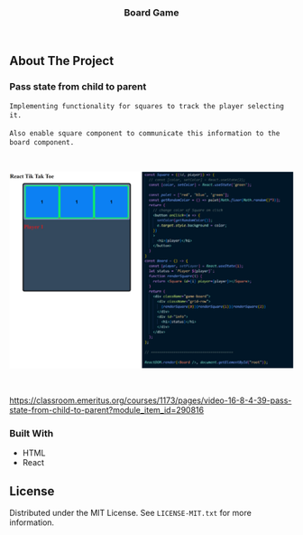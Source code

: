 <h3 align="center">Board Game</h3>
</br>

## About The Project
    
### Pass state from child to parent
    Implementing functionality for squares to track the player selecting it.
    
    Also enable square component to communicate this information to the board component.
  
</br>

![Alt text](./assets/game.drawio.svg)

</br>

https://classroom.emeritus.org/courses/1173/pages/video-16-8-4-39-pass-state-from-child-to-parent?module_item_id=290816

### Built With

- HTML
- React

## License

Distributed under the MIT License. See `LICENSE-MIT.txt` for more information.

